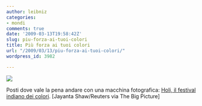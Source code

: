 ```yaml
---
author: leibniz
categories:
- mondi
comments: true
date: '2009-03-13T19:58:42Z'
slug: piu-forza-ai-tuoi-colori
title: Più forza ai tuoi colori
url: "/2009/03/13/piu-forza-ai-tuoi-colori/"
wordpress_id: 3982

---
```

[![](https://inapcache.boston.com/universal/site_graphics/blogs/bigpicture/holi_03_13/h15_18233837.jpg)](https://inapcache.boston.com/universal/site_graphics/blogs/bigpicture/holi_03_13/h15_18233837.jpg)




Posti dove vale la pena andare con una macchina fotografica: [Holi, il festival indiano dei colori](https://www.boston.com/bigpicture/2009/03/holi_the_festival_of_colors.html). [Jayanta Shaw/Reuters via The Big Picture]
